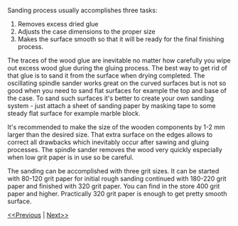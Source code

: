 Sanding process usually accomplishes three tasks:

1. Removes excess dried glue
2. Adjusts the case dimensions to the proper size
3. Makes the surface smooth so that it will be ready for the final finishing process.

The traces of the wood glue are inevitable no matter how carefully you wipe out excess wood glue during the gluing process. The best way to get rid of that glue is to sand it from the surface when drying completed. The oscillating spindle sander works great on the curved surfaces but is not so good when you need to sand flat surfaces for example the top and base of the case. To sand such surfaces it's better to create your own sanding system - just attach a sheet of sanding paper by masking tape to some steady flat surface for example marble block.

It's recommended to make the size of the wooden components by 1-2 mm larger than the desired size. That extra surface on the edges allows to correct all drawbacks which inevitably occur after sawing and gluing processes. The spindle sander removes the wood very quickly especially when low grit paper is in use so be careful. 

The sanding can be accomplished with three grit sizes. It can be started with 80-120 grit paper for initial rough sanding continued with 180-220 grit paper and finished with 320 grit paper. You can find in the store 400 grit paper and higher. Practically 320 grit paper is enough to get pretty smooth surface.

[<<Previous](https://github.com/project-owner/Peppy.doc/wiki/Gluing) | [Next>>](https://github.com/project-owner/Peppy.doc/wiki/Finishing)